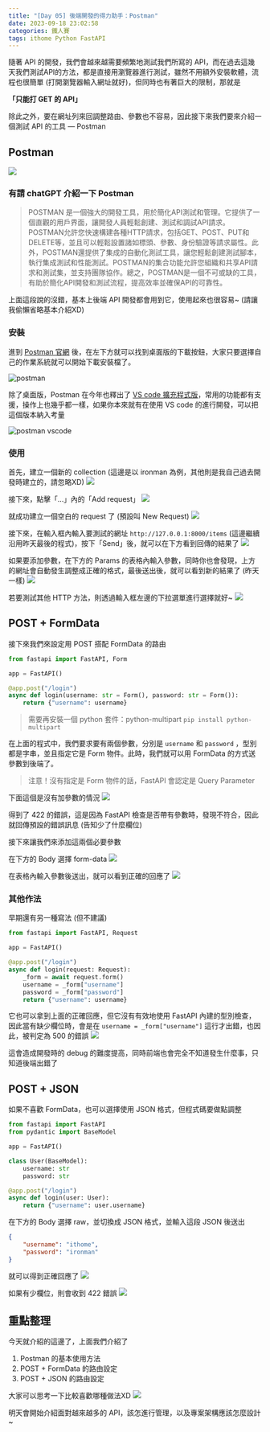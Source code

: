 ```yaml
---
title: "[Day 05] 後端開發的得力助手：Postman"
date: 2023-09-18 23:02:58
categories: 鐵人賽
tags: ithome Python FastAPI
---
```

隨著 API 的開發，我們會越來越需要頻繁地測試我們所寫的 API，而在過去這幾天我們測試API的方法，都是直接用瀏覽器進行測試，雖然不用額外安裝軟體，流程也很簡單 (打開瀏覽器輸入網址就好)，但同時也有著巨大的限制，那就是

**「只能打 GET 的 API」**

除此之外，要在網址列來回調整路由、參數也不容易，因此接下來我們要來介紹一個測試 API 的工具 — Postman

<!-- more -->

## Postman
![](https://upload.wikimedia.org/wikipedia/commons/c/c2/Postman_%28software%29.png)

### 有請 chatGPT 介紹一下 Postman
> POSTMAN 是一個強大的開發工具，用於簡化API測試和管理。它提供了一個直觀的用戶界面，讓開發人員輕鬆創建、測試和調試API請求。POSTMAN允許您快速構建各種HTTP請求，包括GET、POST、PUT和DELETE等，並且可以輕鬆設置諸如標頭、參數、身份驗證等請求屬性。此外，POSTMAN還提供了集成的自動化測試工具，讓您輕鬆創建測試腳本，執行集成測試和性能測試。POSTMAN的集合功能允許您組織和共享API請求和測試集，並支持團隊協作。總之，POSTMAN是一個不可或缺的工具，有助於簡化API開發和測試流程，提高效率並確保API的可靠性。

上面這段說的沒錯，基本上後端 API 開發都會用到它，使用起來也很容易~
(請讓我偷懶省略基本介紹XD)

### 安裝
進到 [Postman 官網](https://www.postman.com/) 後，在左下方就可以找到桌面版的下載按鈕，大家只要選擇自己的作業系統就可以開始下載安裝檔了。

![postman](https://firebasestorage.googleapis.com/v0/b/images-7e754.appspot.com/o/ithome%2F5_postman_download.PNG?alt=media&token=fef9d0d7-a7cf-44cd-84f3-48cc27b439bd)

除了桌面版，Postman 在今年也釋出了 [VS code 擴充程式版](https://marketplace.visualstudio.com/items?itemName=Postman.postman-for-vscode)，常用的功能都有支援，操作上也幾乎都一樣，如果你本來就有在使用 VS code 的進行開發，可以把這個版本納入考量

![postman vscode](https://firebasestorage.googleapis.com/v0/b/images-7e754.appspot.com/o/ithome%2F5_postman_vscode.PNG?alt=media&token=0e94695a-eb8d-4bf6-8e16-a2ee22cd8b0e)

### 使用

首先，建立一個新的 collection (這邊是以 ironman 為例，其他則是我自己過去開發時建立的，請忽略XD)
![](https://firebasestorage.googleapis.com/v0/b/images-7e754.appspot.com/o/ithome%2F5_postman_1.PNG?alt=media&token=64591860-365c-4aa5-b024-aadef86b06da)

接下來，點擊「...」內的「Add request」
![](https://firebasestorage.googleapis.com/v0/b/images-7e754.appspot.com/o/ithome%2F5_postman_2.PNG?alt=media&token=134a2d07-667d-4b37-aea2-9c2346f342e4)

就成功建立一個空白的 request 了 (預設叫 New Request)
![](https://firebasestorage.googleapis.com/v0/b/images-7e754.appspot.com/o/ithome%2F5_postman_3.PNG?alt=media&token=da4dd688-1435-4c46-9fc3-da363a7a110c)

接下來，在輸入框內輸入要測試的網址 `http://127.0.0.1:8000/items` (這邊繼續沿用昨天最後的程式)，按下「Send」後，就可以在下方看到回傳的結果了
![](https://firebasestorage.googleapis.com/v0/b/images-7e754.appspot.com/o/ithome%2F5_postman_4.PNG?alt=media&token=4733d4a8-ee38-4186-b3b8-224c8a862e9f)

如果要添加參數，在下方的 Params 的表格內輸入參數，同時你也會發現，上方的網址會自動發生調整成正確的格式，最後送出後，就可以看到新的結果了 (昨天一樣)
![](https://firebasestorage.googleapis.com/v0/b/images-7e754.appspot.com/o/ithome%2F5_postman_5.PNG?alt=media&token=0404c90d-0f14-4c2c-a3bd-c309ad84ab93)

若要測試其他 HTTP 方法，則透過輸入框左邊的下拉選單進行選擇就好~
![](https://firebasestorage.googleapis.com/v0/b/images-7e754.appspot.com/o/ithome%2F5_postman_6.PNG?alt=media&token=6b058579-811b-4f78-94d5-b301fe842898)

## POST + FormData

接下來我們來設定用 POST 搭配 FormData 的路由
```python
from fastapi import FastAPI, Form

app = FastAPI()

@app.post("/login")
async def login(username: str = Form(), password: str = Form()):
    return {"username": username}
```

> 需要再安裝一個 python 套件：python-multipart
> `pip install python-multipart`

在上面的程式中，我們要求要有兩個參數，分別是 `username` 和 `password` ，型別都是字串，並且指定它是 Form 物件。此時，我們就可以用 FormData 的方式送參數到後端了。

> 注意！沒有指定是 Form 物件的話，FastAPI 會認定是 Query Parameter

下面這個是沒有加參數的情況
![](https://firebasestorage.googleapis.com/v0/b/images-7e754.appspot.com/o/ithome%2F5_postman_7.PNG?alt=media&token=d2c85911-3235-4c97-b924-02721bfc1b6b)

得到了 422 的錯誤，這是因為 FastAPI 檢查是否帶有參數時，發現不符合，因此就回傳預設的錯誤訊息 (告知少了什麼欄位)

接下來讓我們來添加這兩個必要參數

在下方的 Body 選擇 form-data
![](https://firebasestorage.googleapis.com/v0/b/images-7e754.appspot.com/o/ithome%2F5_postman_8.PNG?alt=media&token=76a05b69-a69c-4647-8af0-d3e562725995)

在表格內輸入參數後送出，就可以看到正確的回應了
![](https://firebasestorage.googleapis.com/v0/b/images-7e754.appspot.com/o/ithome%2F5_postman_9.PNG?alt=media&token=e64d3ad4-1230-49d3-8936-8c5c742d3d53)

### 其他作法
早期還有另一種寫法 (但不建議)

```python
from fastapi import FastAPI, Request

app = FastAPI()

@app.post("/login")
async def login(request: Request):
    _form = await request.form()
    username = _form["username"]
    password = _form["password"]
    return {"username": username}
```

它也可以拿到上面的正確回應，但它沒有有效地使用 FastAPI 內建的型別檢查，因此當有缺少欄位時，會是在 `username = _form["username"]` 這行才出錯，也因此，被判定為 500 的錯誤
![](https://firebasestorage.googleapis.com/v0/b/images-7e754.appspot.com/o/ithome%2F5_postman_10.PNG?alt=media&token=7ddddcdd-a203-464e-a153-e1f9078233e2)

這會造成開發時的 debug 的難度提高，同時前端也會完全不知道發生什麼事，只知道後端出錯了

## POST + JSON
如果不喜歡 FormData，也可以選擇使用 JSON 格式，但程式碼要做點調整
```python
from fastapi import FastAPI
from pydantic import BaseModel

app = FastAPI()

class User(BaseModel):
    username: str
    password: str

@app.post("/login")
async def login(user: User):
    return {"username": user.username}
```

在下方的 Body 選擇 raw，並切換成 JSON 格式，並輸入這段 JSON 後送出
```JSON
{
    "username": "ithome",
    "password": "ironman"
}
```

就可以得到正確回應了
![](https://firebasestorage.googleapis.com/v0/b/images-7e754.appspot.com/o/ithome%2F5_postman_11.PNG?alt=media&token=3a28290a-c43e-4195-87f2-bb315be671d9)

如果有少欄位，則會收到 422 錯誤
![](https://firebasestorage.googleapis.com/v0/b/images-7e754.appspot.com/o/ithome%2F5_postman_12.PNG?alt=media&token=cd885f31-6e56-4c1d-8991-8b02b1e5fc55)

## 重點整理
今天就介紹的這邊了，上面我們介紹了
1. Postman 的基本使用方法
2. POST + FormData 的路由設定
3. POST + JSON 的路由設定

大家可以思考一下比較喜歡哪種做法XD
![](https://firebasestorage.googleapis.com/v0/b/images-7e754.appspot.com/o/ithome%2F5_meme.png?alt=media&token=285f7e44-f140-4ced-9d94-ee85927af3f6)

明天會開始介紹面對越來越多的 API，該怎進行管理，以及專案架構應該怎麼設計~